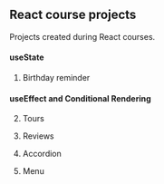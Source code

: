 ## React course projects

Projects created during React courses.

#### useState

1. Birthday reminder

#### useEffect and Conditional Rendering

2. Tours

3. Reviews

4. Accordion

5. Menu
